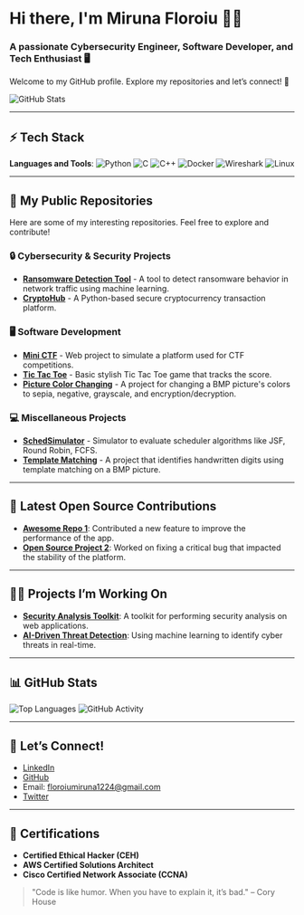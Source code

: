 # Hi there, I'm **Miruna Floroiu** 👩‍💻
### A passionate **Cybersecurity Engineer**, **Software Developer**, and **Tech Enthusiast** 🖥️
Welcome to my GitHub profile. Explore my repositories and let’s connect! 🔐

![GitHub Stats](https://github-readme-stats.vercel.app/api?username=miruna1224&show_icons=true&hide_title=true&hide=prs&count_private=true&hide_rank=true)

---

## ⚡ Tech Stack
**Languages and Tools**:
![Python](https://img.shields.io/badge/-Python-3776AB?style=flat&logo=python&logoColor=white)
![C](https://img.shields.io/badge/-C-A8B9CC?style=flat&logo=c&logoColor=white)
![C++](https://img.shields.io/badge/-C++-00599C?style=flat&logo=cplusplus&logoColor=white)
![Docker](https://img.shields.io/badge/-Docker-2496ED?style=flat&logo=docker&logoColor=white)
![Wireshark](https://img.shields.io/badge/-Wireshark-1675C5?style=flat&logo=wireshark&logoColor=white)
![Linux](https://img.shields.io/badge/-Linux-FCC624?style=flat&logo=linux&logoColor=black)

---

## 🔗 My Public Repositories
Here are some of my interesting repositories. Feel free to explore and contribute!

### 🔒 **Cybersecurity & Security Projects**
- [**Ransomware Detection Tool**](https://github.com/miruna1224/ransomware-detection) - A tool to detect ransomware behavior in network traffic using machine learning.
- [**CryptoHub**](https://github.com/miruna1224/cryptohub) - A Python-based secure cryptocurrency transaction platform.

### 🖥️ **Software Development**
- [**Mini CTF**](https://github.com/miruna1224/mini-ctf) - Web project to simulate a platform used for CTF competitions.
- [**Tic Tac Toe**](https://github.com/miruna1224/tic-tac-toe) - Basic stylish Tic Tac Toe game that tracks the score.
- [**Picture Color Changing**](https://github.com/miruna1224/picture-color-changing) - A project for changing a BMP picture's colors to sepia, negative, grayscale, and encryption/decryption.

### 💻 **Miscellaneous Projects**
- [**SchedSimulator**](https://github.com/miruna1224/schedsimulator) - Simulator to evaluate scheduler algorithms like JSF, Round Robin, FCFS.
- [**Template Matching**](https://github.com/miruna1224/template-matching) - A project that identifies handwritten digits using template matching on a BMP picture.

---

## 🚀 Latest Open Source Contributions
- **[Awesome Repo 1](https://github.com/awesome-repo)**: Contributed a new feature to improve the performance of the app.
- **[Open Source Project 2](https://github.com/opensource-project)**: Worked on fixing a critical bug that impacted the stability of the platform.

---

## 🧑‍💻 Projects I’m Working On
- **[Security Analysis Toolkit](https://github.com/miruna1224/security-analysis-toolkit)**: A toolkit for performing security analysis on web applications.
- **[AI-Driven Threat Detection](https://github.com/miruna1224/ai-driven-threat-detection)**: Using machine learning to identify cyber threats in real-time.

---

## 📊 GitHub Stats

![Top Languages](https://github-readme-stats.vercel.app/api/top-langs/?username=miruna1224&layout=compact&show_icons=true&hide_title=true)
![GitHub Activity](https://github-readme-activity-graph.cyclic.app/graph?username=miruna1224&bg_color=ffffff&color=333333&line=00A2FF&point=333333&area=true&hide_border=true)

---

## 💬 Let’s Connect!
- [LinkedIn](https://www.linkedin.com/in/mirunafloroiu/)
- [GitHub](https://github.com/miruna1224)
- Email: [floroiumiruna1224@gmail.com](mailto:floroiumiruna1224@gmail.com)
- [Twitter](https://twitter.com/miruna1224)

---

## 📜 Certifications
- **Certified Ethical Hacker (CEH)**
- **AWS Certified Solutions Architect**
- **Cisco Certified Network Associate (CCNA)**

> "Code is like humor. When you have to explain it, it’s bad." – Cory House

